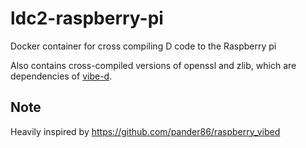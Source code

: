 # ldc2-raspberry-pi
Docker container for cross compiling D code to the Raspberry pi

Also contains cross-compiled versions of openssl and zlib, which are dependencies of [vibe-d](https://vibed.org/).


## Note
Heavily inspired by https://github.com/pander86/raspberry_vibed
